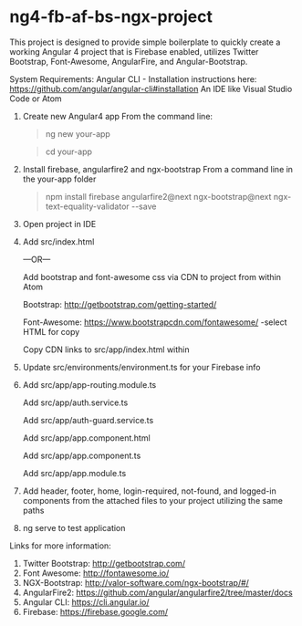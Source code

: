 # ng4-fb-af-bs-ngx-project

This project is designed to provide simple boilerplate to quickly create a working Angular 4 project that is Firebase enabled, utilizes Twitter Bootstrap, Font-Awesome, AngularFire, and Angular-Bootstrap.

System Requirements:
Angular CLI - Installation instructions here: https://github.com/angular/angular-cli#installation
An IDE like Visual Studio Code or Atom 

1.  Create new Angular4 app
    From the command line:
      >ng new your-app
      
      >cd your-app
    
2.  Install firebase, angularfire2 and ngx-bootstrap
    From a command line in the your-app folder
    >npm install firebase angularfire2@next ngx-bootstrap@next ngx-text-equality-validator --save

3.  Open project in IDE

4.  Add src/index.html

    —OR—
    
    Add bootstrap and font-awesome css via CDN to project from within Atom
    
    Bootstrap: http://getbootstrap.com/getting-started/
    
    Font-Awesome: https://www.bootstrapcdn.com/fontawesome/
                  -select HTML for copy
                  
    Copy CDN links to src/app/index.html within <head></head>

5.  Update src/environments/environment.ts for your Firebase info

6.  Add src/app/app-routing.module.ts

    Add src/app/auth.service.ts
    
    Add src/app/auth-guard.service.ts
    
    Add src/app/app.component.html
    
    Add src/app/app.component.ts
    
    Add src/app/app.module.ts

7.  Add header, footer, home, login-required, not-found, and logged-in components from the attached files to your project utilizing the same paths

8. ng serve to test application

Links for more information:
1.  Twitter Bootstrap: http://getbootstrap.com/
2.  Font Awesome: http://fontawesome.io/
3.  NGX-Bootstrap: http://valor-software.com/ngx-bootstrap/#/
4.  AngularFire2: https://github.com/angular/angularfire2/tree/master/docs
5.  Angular CLI: https://cli.angular.io/
6.  Firebase: https://firebase.google.com/
